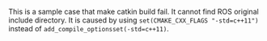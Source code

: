 This is a sample case that make catkin build fail.
It cannot find ROS original include directory.
It is caused by using `set(CMAKE_CXX_FLAGS "-std=c++11")` instead of `add_compile_optionsset(-std=c++11)`.

